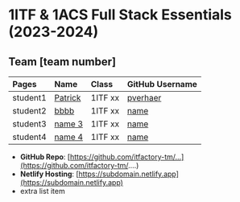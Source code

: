 # 1ITF & 1ACS Full Stack Essentials (2023-2024)

## Team [team number]

| Pages    | Name                                  | Class   | GitHub Username                          |
|:---------|:--------------------------------------| :------ |:-----------------------------------------|
| student1 | [Patrick](mailto:patrick@example.com) | 1ITF xx | [pverhaer](https://github.com/pverhaert) |
| student2 | [bbbb](mailto:john.doe@example.com) | 1ITF xx | [name](https://github.com/name)          |
| student3 | [name 3](mailto:john.doe@example.com) | 1ITF xx | [name](https://github.com/name)          |
| student4 | [name 4](mailto:john.doe@example.com) | 1ITF xx | [name](https://github.com/name)          |

- **GitHub Repo**: [https://github.com/itfactory-tm/...](https://github.com/itfactory-tm/....)
- **Netlify Hosting**: [https://subdomain.netlify.app](https://subdomain.netlify.app)
- extra list item
